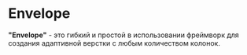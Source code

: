 # Envelope



**"Envelope"** - это гибкий и простой в использовании фреймворк для создания адаптивной верстки с любым количеством колонок.